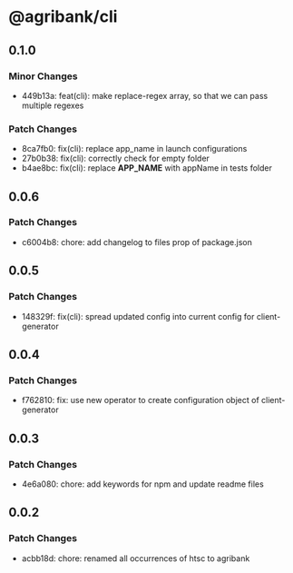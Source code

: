 # @agribank/cli

## 0.1.0

### Minor Changes

- 449b13a: feat(cli): make replace-regex array, so that we can pass multiple regexes

### Patch Changes

- 8ca7fb0: fix(cli): replace app_name in launch configurations
- 27b0b38: fix(cli): correctly check for empty folder
- b4ae8bc: fix(cli): replace **APP_NAME** with appName in tests folder

## 0.0.6

### Patch Changes

- c6004b8: chore: add changelog to files prop of package.json

## 0.0.5

### Patch Changes

- 148329f: fix(cli): spread updated config into current config for client-generator

## 0.0.4

### Patch Changes

- f762810: fix: use new operator to create configuration object of client-generator

## 0.0.3

### Patch Changes

- 4e6a080: chore: add keywords for npm and update readme files

## 0.0.2

### Patch Changes

- acbb18d: chore: renamed all occurrences of htsc to agribank
